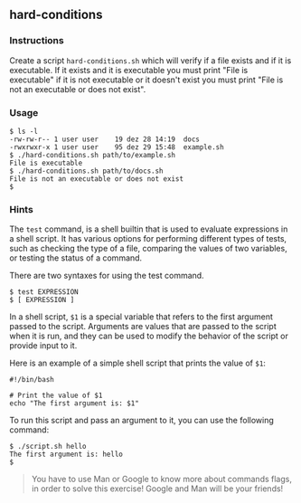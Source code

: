 ## hard-conditions

### Instructions

Create a script `hard-conditions.sh` which will verify if a file exists and if it is executable.
If it exists and it is executable you must print "File is executable" if it is not executable or it doesn't exist you must print "File is not an executable or does not exist".

### Usage

```console
$ ls -l
-rw-rw-r-- 1 user user    19 dez 28 14:19  docs
-rwxrwxr-x 1 user user    95 dez 29 15:48  example.sh
$ ./hard-conditions.sh path/to/example.sh
File is executable
$ ./hard-conditions.sh path/to/docs.sh
File is not an executable or does not exist
$
```

### Hints

The `test` command, is a shell builtin that is used to evaluate expressions in a shell script. It has various options for performing different types of tests, such as checking the type of a file, comparing the values of two variables, or testing the status of a command.

There are two syntaxes for using the test command.

```console
$ test EXPRESSION
$ [ EXPRESSION ]
```

In a shell script, `$1` is a special variable that refers to the first argument passed to the script. Arguments are values that are passed to the script when it is run, and they can be used to modify the behavior of the script or provide input to it.

Here is an example of a simple shell script that prints the value of `$1`:

```console
#!/bin/bash

# Print the value of $1
echo "The first argument is: $1"
```

To run this script and pass an argument to it, you can use the following command:

```console
$ ./script.sh hello
The first argument is: hello
$
```

> You have to use Man or Google to know more about commands flags, in order to solve this exercise!
> Google and Man will be your friends!
